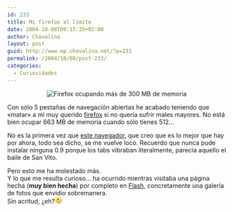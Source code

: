 ```yaml
---
id: 233
title: Mi firefox al límite
date: 2004-10-08T09:15:25+02:00
author: Chavalina
layout: post
guid: http://www.wp.chavalina.net/?p=233
permalink: /2004/10/08/post-233/
categories:
  - Curiosidades
---
```

<p align="center">
  <img class="imgcentro" src="http://www.chavalina.net/imagenes/fotos/firefox300m.gif" alt="Firefox ocupando más de 300 MB de memoria" />
</p>

Con sólo 5 pestañas de navegación abiertas he acabado teniendo que «matar» a mi muy querido <a href="http://www.mozilla.org/products/firefox/" target="_blank">firefox</a> si no quería sufrir males mayores. No está bien ocupar 663 MB de memoria cuando sólo tienes 512…

No es la primera vez que <a href="http://www.mozilla.org/products/firefox/" target="_blank">este navegador</a>, que creo que es lo mejor que hay por ahora, todo sea dicho, se me vuelve loco. Recuerdo que nunca pude instalar ninguna 0.9 porque los tabs vibraban literalmente, parecía aquello el baile de San Vito.

Pero esto me ha molestado más.  
Y lo que me resulta curioso… ha ocurrido mientras visitaba una página hecha (**muy bien hecha**) por completo en <a href="http://www.macromedia.com/software/flash/′" target="_blank">Flash</a>, concretamente una galería de fotos que envidio sobremanera.  
Sin acritud, ¿eh?![emo](/imagenes/emoticonos/sonrisa.gif)